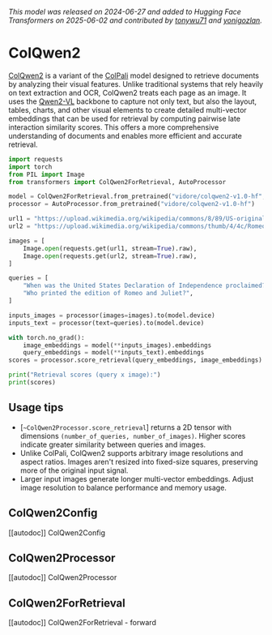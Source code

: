 <!--Copyright 2025 The HuggingFace Team. All rights reserved.

Licensed under the Apache License, Version 2.0 (the "License"); you may not use this file except in compliance with
the License. You may obtain a copy of the License at

http://www.apache.org/licenses/LICENSE-2.0

Unless required by applicable law or agreed to in writing, software distributed under the License is distributed on
an "AS IS" BASIS, WITHOUT WARRANTIES OR CONDITIONS OF ANY KIND, either express or implied. See the License for the
specific language governing permissions and limitations under the License.

⚠️ Note that this file is in Markdown but contain specific syntax for our doc-builder (similar to MDX) that may not be
rendered properly in your Markdown viewer.

-->
*This model was released on 2024-06-27 and added to Hugging Face Transformers on 2025-06-02 and contributed by [tonywu71](https://huggingface.co/tonywu71) and [yonigozlan](https://huggingface.co/yonigozlan).*

# ColQwen2

[ColQwen2](https://huggingface.co/papers/2407.01449) is a variant of the [ColPali](./colpali) model designed to retrieve documents by analyzing their visual features. Unlike traditional systems that rely heavily on text extraction and OCR, ColQwen2 treats each page as an image. It uses the [Qwen2-VL](./qwen2_vl) backbone to capture not only text, but also the layout, tables, charts, and other visual elements to create detailed multi-vector embeddings that can be used for retrieval by computing pairwise late interaction similarity scores. This offers a more comprehensive understanding of documents and enables more efficient and accurate retrieval.

<hfoptions id="usage">
<hfoption id="ColQwen2ForRetrieval">

```python
import requests
import torch
from PIL import Image
from transformers import ColQwen2ForRetrieval, AutoProcessor

model = ColQwen2ForRetrieval.from_pretrained("vidore/colqwen2-v1.0-hf",dtype="auto")
processor = AutoProcessor.from_pretrained("vidore/colqwen2-v1.0-hf")

url1 = "https://upload.wikimedia.org/wikipedia/commons/8/89/US-original-Declaration-1776.jpg"
url2 = "https://upload.wikimedia.org/wikipedia/commons/thumb/4/4c/Romeoandjuliet1597.jpg/500px-Romeoandjuliet1597.jpg"

images = [
    Image.open(requests.get(url1, stream=True).raw),
    Image.open(requests.get(url2, stream=True).raw),
]

queries = [
    "When was the United States Declaration of Independence proclaimed?",
    "Who printed the edition of Romeo and Juliet?",
]

inputs_images = processor(images=images).to(model.device)
inputs_text = processor(text=queries).to(model.device)

with torch.no_grad():
    image_embeddings = model(**inputs_images).embeddings
    query_embeddings = model(**inputs_text).embeddings
scores = processor.score_retrieval(query_embeddings, image_embeddings)

print("Retrieval scores (query x image):")
print(scores)
```

</hfoption>
</hfoptions>

## Usage tips

- [`~ColQwen2Processor.score_retrieval`] returns a 2D tensor with dimensions `(number_of_queries, number_of_images)`. Higher scores indicate greater similarity between queries and images.
- Unlike ColPali, ColQwen2 supports arbitrary image resolutions and aspect ratios. Images aren't resized into fixed-size squares, preserving more of the original input signal.
- Larger input images generate longer multi-vector embeddings. Adjust image resolution to balance performance and memory usage.

## ColQwen2Config

[[autodoc]] ColQwen2Config

## ColQwen2Processor

[[autodoc]] ColQwen2Processor

## ColQwen2ForRetrieval

[[autodoc]] ColQwen2ForRetrieval
    - forward
